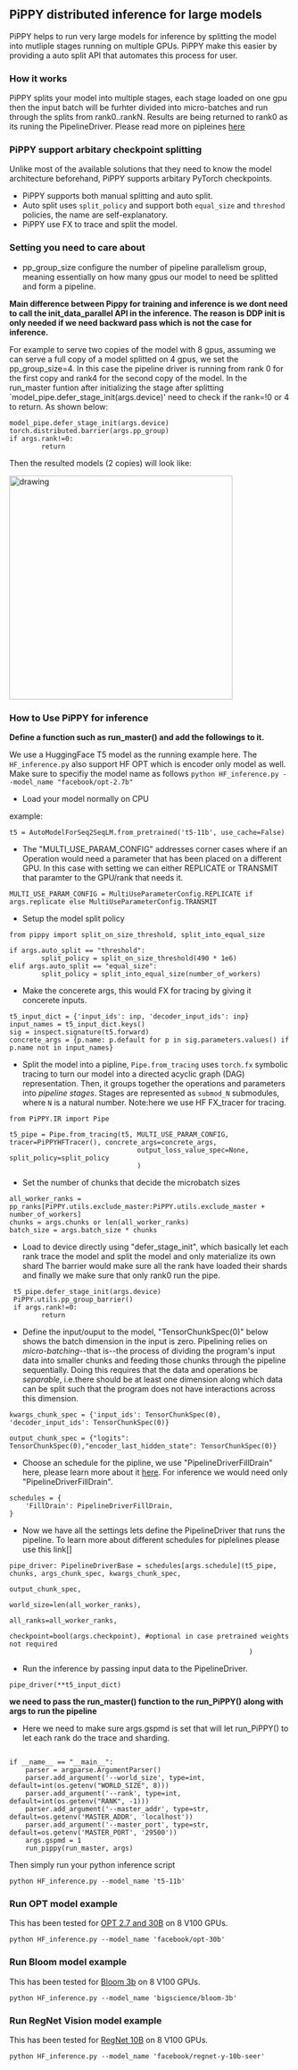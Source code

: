 ## PiPPY distributed inference for large models

PiPPY helps to run very large models for inference by splitting the model into mutliple stages running on multiple GPUs.
PiPPY make this easier by providing a auto split API that automates this process for user. 

### How it works

PiPPY splits your model into multiple stages, each stage loaded on one gpu then the input batch will be furhter divided into micro-batches and run through the splits from 
rank0..rankN. Results are being returned to rank0 as its runing the PipelineDriver. Please read more on pipleines [here](https://github.com/pytorch/tau/blob/main/README.md)

### PiPPY support arbitary checkpoint splitting 

Unlike most of the available solutions that they need to know the model architecture beforehand, PiPPY supports arbitary PyTorch checkpoints.
* PiPPY supports both manual splitting and auto split.
* Auto split uses `split_policy` and support both `equal_size` and `threshod` policies, the name are self-explanatory.
* PiPPY use FX to trace and split the model.

### Setting you need to care about

* pp_group_size configure the number of pipeline parallelism group, meaning essentially on how many gpus our model to need be splitted and form a pipeline.

**Main difference between Pippy for training and inference is we dont need to call the init_data_parallel API in the inference. The reason is DDP init is only needed if we need backward pass which is not the case for inference.**


For example to serve two copies of the model with 8 gpus, assuming we can serve a full copy of a model splitted on 4 gpus, we set the pp_group_size=4. In this case the pipeline driver is running from rank 0 for the first copy and rank4 for the second copy of the model. In the run_master funtion after initializing the stage after splitting `model_pipe.defer_stage_init(args.device)' need to check if the rank=!0 or 4 to return. As shown below:
```
model_pipe.defer_stage_init(args.device)
torch.distributed.barrier(args.pp_group)
if args.rank!=0:
        return 
```
        
Then the resulted models (2 copies) will look like:

<img src="https://user-images.githubusercontent.com/9162336/206811740-1d5d4d7a-7018-4e9b-8ab7-cad030e2981a.png" alt="drawing" width="400"/>




### How to Use PiPPY for inference

**Define a function such as run_master() and add the followings to it.**

We use a HuggingFace T5 model as the running example here. The `HF_inference.py` also support HF OPT which is encoder only model as well. Make sure to specifiy the model name as follows ` python HF_inference.py --model_name "facebook/opt-2.7b" `

* Load your model normally on CPU

example:

` t5 = AutoModelForSeq2SeqLM.from_pretrained('t5-11b', use_cache=False) `

* The "MULTI_USE_PARAM_CONFIG" addresses corner cases where if an Operation would need a parameter that has been placed on a different GPU. In this case with setting we can either REPLICATE or TRANSMIT that paramter to the GPU/rank that needs it. 

 `MULTI_USE_PARAM_CONFIG = MultiUseParameterConfig.REPLICATE if args.replicate else MultiUseParameterConfig.TRANSMIT`

*  Setup the model split policy

```
from pippy import split_on_size_threshold, split_into_equal_size

if args.auto_split == "threshold":
        split_policy = split_on_size_threshold(490 * 1e6)
elif args.auto_split == "equal_size":
        split_policy = split_into_equal_size(number_of_workers)
```
* Make the concerete args, this would FX for tracing by giving it concerete inputs.

```
t5_input_dict = {'input_ids': inp, 'decoder_input_ids': inp}
input_names = t5_input_dict.keys()
sig = inspect.signature(t5.forward)
concrete_args = {p.name: p.default for p in sig.parameters.values() if p.name not in input_names}
```

* Split the model into a pipline, `Pipe.from_tracing` uses `torch.fx` symbolic tracing to turn our model into a directed acyclic graph (DAG) representation. Then, it groups together the operations and parameters into _pipeline stages_. Stages are represented as `submod_N` submodules, where `N` is a natural number. Note:here we use HF FX_tracer for tracing.

```
from PiPPY.IR import Pipe

t5_pipe = Pipe.from_tracing(t5, MULTI_USE_PARAM_CONFIG, tracer=PiPPYHFTracer(), concrete_args=concrete_args,
                                output_loss_value_spec=None, split_policy=split_policy
                                )
```

* Set the number of chunks that decide the microbatch sizes

```
all_worker_ranks = pp_ranks[PiPPY.utils.exclude_master:PiPPY.utils.exclude_master + number_of_workers]
chunks = args.chunks or len(all_worker_ranks)
batch_size = args.batch_size * chunks

```
* Load to device directly using "defer_stage_init", which basically let each rank trace the model and split the model and only materialize its own shard
The barrier would make sure all the rank have loaded their shards and finally we make sure that only rank0 run the pipe.

```
 t5_pipe.defer_stage_init(args.device)
 PiPPY.utils.pp_group_barrier()
 if args.rank!=0:
        return 
 ```

* Define the input/ouput to the model, "TensorChunkSpec(0)" below shows the batch dimension in the input is zero. Pipelining relies on _micro-batching_--that is--the process of dividing the program's input data into smaller chunks and feeding those chunks through the pipeline sequentially. Doing this requires that the data and operations be _separable_, i.e.there should be at least one dimension along which data can be split such that the program does not have interactions across this dimension.

```
kwargs_chunk_spec = {'input_ids': TensorChunkSpec(0), 'decoder_input_ids': TensorChunkSpec(0)}

output_chunk_spec = {"logits": TensorChunkSpec(0),"encoder_last_hidden_state": TensorChunkSpec(0)}

```
* Choose an schedule for the pipline, we use "PipelineDriverFillDrain" here, please learn more about it [here](https://github.com/pytorch/tau/blob/main/README.md#advanced-pipeline-schedules). For inference we would need only "PipelineDriverFillDrain".

```
schedules = {
    'FillDrain': PipelineDriverFillDrain,
}
```
* Now we have all the settings lets define the PipelineDriver that runs the pipeline. To learn more about different schedules for piplelines please use this link[]

```
pipe_driver: PipelineDriverBase = schedules[args.schedule](t5_pipe, chunks, args_chunk_spec, kwargs_chunk_spec,
                                                            output_chunk_spec,
                                                            world_size=len(all_worker_ranks),
                                                            all_ranks=all_worker_ranks,
                                                            checkpoint=bool(args.checkpoint), #optional in case pretrained weights not required
                                                            )
```

* Run the inference by passing input data to the PipelineDriver.

`pipe_driver(**t5_input_dict)`


**we need to pass the run_master() function to the run_PiPPY() along with args to run the pipeline**

* Here we need to make sure args.gspmd is set that will let run_PiPPY() to let each rank do the trace and sharding.

```

if __name__ == "__main__":
    parser = argparse.ArgumentParser()
    parser.add_argument('--world_size', type=int, default=int(os.getenv("WORLD_SIZE", 8)))
    parser.add_argument('--rank', type=int, default=int(os.getenv("RANK", -1)))
    parser.add_argument('--master_addr', type=str, default=os.getenv('MASTER_ADDR', 'localhost'))
    parser.add_argument('--master_port', type=str, default=os.getenv('MASTER_PORT', '29500'))
    args.gspmd = 1
    run_pippy(run_master, args)

```
Then simply run your python inference script

` python HF_inference.py --model_name 't5-11b' `

### Run OPT model example

This has been tested for [OPT 2.7 and 30B](https://huggingface.co/facebook/opt-30b) on 8 V100 GPUs.

` python HF_inference.py --model_name 'facebook/opt-30b' `

### Run Bloom model example

This has been tested for [Bloom 3b](https://huggingface.co/docs/transformers/model_doc/bloom) on 8 V100 GPUs.

` python HF_inference.py --model_name 'bigscience/bloom-3b' `

### Run RegNet Vision model example

This has been tested for [RegNet 10B](https://huggingface.co/facebook/regnet-y-10b-seer) on 8 V100 GPUs.

` python HF_inference.py --model_name 'facebook/regnet-y-10b-seer' `
